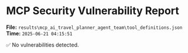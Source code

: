 # MCP Security Vulnerability Report
**File:** `results\mcp_ai_travel_planner_agent_team\tool_definitions.json`
**Time:** `2025-06-21 04:15:51`

✅ No vulnerabilities detected.